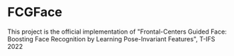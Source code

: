 # FCGFace
This project is the official implementation of "Frontal-Centers Guided Face: Boosting Face Recognition by Learning Pose-Invariant Features", T-IFS 2022
